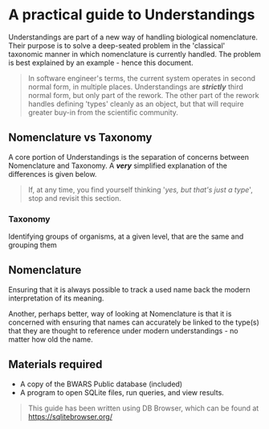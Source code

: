 # A practical guide to Understandings
Understandings are part of a new way of handling biological nomenclature. Their purpose is to solve a deep-seated problem in the 'classical' taxonomic manner in which nomenclature is currently handled. The problem is best explained by an example - hence this document.

>In software engineer's terms, the current system operates in second normal form, in multiple places. Understandings are ***strictly*** third normal form, but only part of the rework. The other part of the rework handles defining 'types' cleanly as an object, but that will require greater buy-in from the scientific community.

## Nomenclature vs Taxonomy
A core portion of Understandings is the separation of concerns between Nomenclature and Taxonomy. A ***very*** simplified explanation of the differences is given below.

>If, at any time, you find yourself thinking '*yes, but that's just a type*', stop and revisit this section. 

### Taxonomy
Identifying groups of organisms, at a given level, that are the same and grouping them

## Nomenclature
Ensuring that it is always possible to track a used name back the modern interpretation of its meaning.

Another, perhaps better, way of looking at Nomenclature is that it is concerned with ensuring that names can accurately be linked to the type(s) that they are thought to reference under modern understandings - no matter how old the name.

## Materials required

- A copy of the BWARS Public database (included)
- A program to open SQLite files, run queries, and view results.

>This guide has been written using DB Browser, which can be found at https://sqlitebrowser.org/

